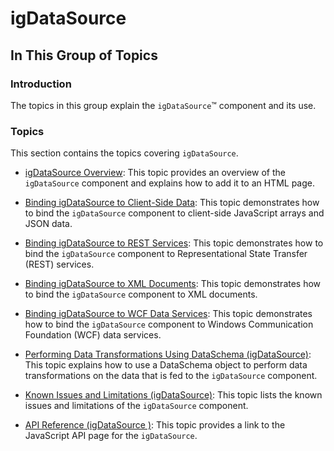 ﻿<!--
|metadata|
{
    "fileName": "igdatasource-igdatasource",
    "controlName": "igDataSource",
    "tags": []
}
|metadata|
-->

# igDataSource



## In This Group of Topics
### Introduction

The topics in this group explain the `igDataSource`™ component and its use.

### Topics

This section contains the topics covering `igDataSource`.

- [igDataSource Overview](igDataSource-igDataSource-Overview.html): This topic provides an overview of the `igDataSource` component and explains how to add it to an HTML page.

- [Binding igDataSource to Client-Side Data](igDataSource-Binding-igDataSource-to-Client-Side-Data.html): This topic demonstrates how to bind the `igDataSource` component to client-side JavaScript arrays and JSON data.

- [Binding igDataSource to REST Services](igDataSource-Binding-to-REST-Services.html): This topic demonstrates how to bind the `igDataSource` component to Representational State Transfer (REST) services.

- [Binding igDataSource to XML Documents](igDataSource-Binding-to-XML.html): This topic demonstrates how to bind the `igDataSource` component to XML documents.

- [Binding igDataSource to WCF Data Services](igDataSource-Binding-to-WCF-Data-Services.html): This topic demonstrates how to bind the `igDataSource` component to Windows Communication Foundation (WCF) data services.

- [Performing Data Transformations Using DataSchema (igDataSource)](igDataSource-Using-DataSchema.html): This topic explains how to use a DataSchema object to perform data transformations on the data that is fed to the `igDataSource` component.

- [Known Issues and Limitations (igDataSource)](igDataSource-igDataSource-Known-Issues.html): This topic lists the known issues and limitations of the `igDataSource` component.

- [API Reference (igDataSource )](igDataSource-igDataSource-JavaScript-API.html): This topic provides a link to the JavaScript API page for the `igDataSource`.





 

 


